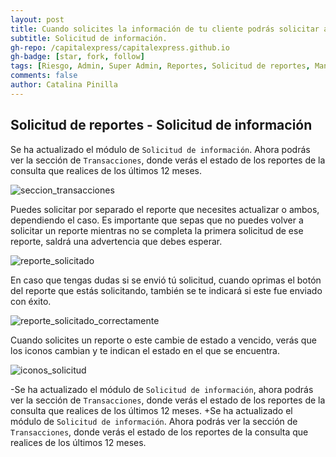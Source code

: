 ```yaml
---
layout: post
title: Cuando solicites la información de tu cliente podrás solicitar además los reportes de cesión y compra y venta.
subtitle: Solicitud de información.
gh-repo: /capitalexpress/capitalexpress.github.io
gh-badge: [star, fork, follow]
tags: [Riesgo, Admin, Super Admin, Reportes, Solicitud de reportes, Mantenedores, Compra, Venta, Cesion]
comments: false
author: Catalina Pinilla
---
```


## Solicitud de reportes  - Solicitud de información

Se ha actualizado el módulo de `Solicitud de información`. Ahora podrás ver la sección de `Transacciones`, donde verás el estado de los reportes de la consulta que realices de los últimos 12 meses.

![seccion_transacciones](https://cdn.capitalexpress.cl/img/seccion_transacciones.png)

Puedes solicitar por separado el reporte que necesites actualizar o ambos, dependiendo el caso. Es importante que sepas que no puedes volver a solicitar un reporte mientras no se completa la primera solicitud de ese reporte, saldrá una advertencia que debes esperar.

![reporte_solicitado](https://cdn.capitalexpress.cl/img/reporte_solicitado.png)

En caso que tengas dudas si se envió tú solicitud, cuando oprimas el botón del reporte que estás solicitando, también se te indicará si este fue enviado con éxito.

![reporte_solicitado_correctamente](https://cdn.capitalexpress.cl/img/reporte_solicitado_correctamente.png)


Cuando solicites un reporte o este cambie de estado a vencido, verás que los iconos cambian y te indican el estado en el que se encuentra.

![iconos_solicitud](https://cdn.capitalexpress.cl/img/iconos_solciitud.png)

-Se ha actualizado el módulo de `Solicitud de información`, ahora podrás ver la sección de `Transacciones`, donde verás el estado de los reportes de la consulta que realices de los últimos 12 meses.
+Se ha actualizado el módulo de `Solicitud de información`. Ahora podrás ver la sección de `Transacciones`, donde verás el estado de los reportes de la consulta que realices de los últimos 12 meses.
